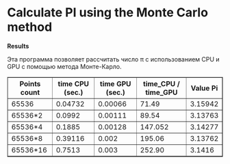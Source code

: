 <h1> Calculate PI using the Monte Carlo method </h1>
<b> Results </b>

Эта программа позволяет рассчитать число π с использованием CPU и GPU с помощью метода Монте-Карло.

<html>
<head>
<meta charset="utf-8">
</head>
<body>
<table border="1">
<tr>
<th>Points count</th>
<th>time CPU (sec.)</th>
<th>time GPU (sec.)</th>
<th>time_CPU / time_GPU</th>
<th> Value Pi </th>
</tr>
<tr><td>65536</td><td>0.04732</td><td>0.00066</td><td>71.49</td><td>3.15942</td></tr>
<tr><td>65536*2</td><td>0.0992</td><td>0.00111</td><td>89.54</td><td>3.13763</td></tr>
<tr><td>65536*4</td><td>0.1885</td><td>0.00128</td><td>147.052</td><td>3.14277</td></tr>
<tr><td>65536*8</td><td>0.39116</td><td>0.002</td><td>195.06</td><td>3.13762</td></tr>
<tr><td>65536*16</td><td>0.7513</td><td>0.003</td><td>252.90</td><td>3.1416</td></tr>
</table>
</body>
</html>
